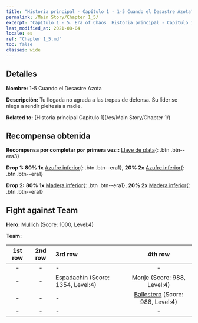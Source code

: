 ```yaml
---
title: "Historia principal - Capítulo 1 - 1-5 Cuando el Desastre Azota"
permalink: /Main Story/Chapter 1_5/
excerpt: "Capítulo 1 - 5. Era of Chaos  Historia principal - Capítulo 1_5. 1-5 Cuando el Desastre Azota"
last_modified_at: 2021-08-04
locale: es
ref: "Chapter 1_5.md"
toc: false
classes: wide
---
```


## Detalles

 **Nombre:** 1-5 Cuando el Desastre Azota

 **Descripción:** Tu llegada no agrada a las tropas de defensa. Su líder se niega a rendir pleitesía a nadie.

 **Related to:** [Historia principal Capítulo 1](/es/Main Story/Chapter 1/)

## Recompensa obtenida

 **Recompensa por completar por primera vez::** [Llave de plata](/ItemsES/con_693/){: .btn .btn--era3}

 **Drop 1:** **80% 1x** [Azufre inferior](/ItemsES/mat_3/){: .btn .btn--era1}, **20% 2x** [Azufre inferior](/ItemsES/mat_3/){: .btn .btn--era1}

 **Drop 2:** **80% 1x** [Madera inferior](/ItemsES/mat_1/){: .btn .btn--era1}, **20% 2x** [Madera inferior](/ItemsES/mat_1/){: .btn .btn--era1}


## Fight against Team
 **Hero:** [Mullich](/es/heroes/Mullich/) (Score: 1000, Level:4)

 **Team:**


  | 1st row | 2nd row | 3rd row | 4th row |
  |:----:|:----:|:----|:----:|
  | - | - | - | - |
  | - | - | [Espadachín](/es/units/Swordsman/) (Score: 1354, Level:4)  | [Monje](/es/units/Monk/) (Score: 988, Level:4)  |
  | - | - | - | [Ballestero](/es/units/Marksman/) (Score: 988, Level:4)  |
  | - | - | - | - |


